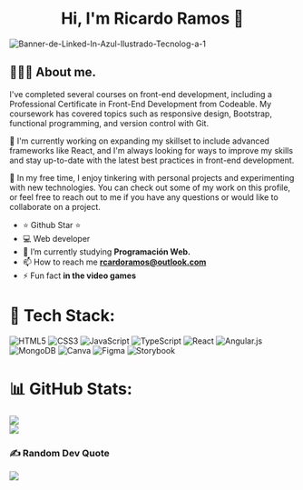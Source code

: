 <div align="center">
<h1 align="center">Hi, I'm Ricardo Ramos 👋 </h1>
</div>
<img src='https://i.postimg.cc/43czrP2f/Banner-de-Linked-In-Azul-Ilustrado-Tecnolog-a-1.png' border='0' alt='Banner-de-Linked-In-Azul-Ilustrado-Tecnolog-a-1'/></a>

## 🙎🏻‍♂️ About me.

I've completed several courses on front-end development, including a Professional Certificate in Front-End Development from Codeable. My coursework has covered topics such as responsive design, Bootstrap, functional programming, and version control with Git.

🌱 I'm currently working on expanding my skillset to include advanced frameworks like React, and I'm always looking for ways to improve my skills and stay up-to-date with the latest best practices in front-end development.

🔧 In my free time, I enjoy tinkering with personal projects and experimenting with new technologies. You can check out some of my work on this profile, or feel free to reach out to me if you have any questions or would like to collaborate on a project.

- ⭐ Github Star ⭐ 
- 💻 Web developer
- 🔭 I’m currently studying **Programación Web.**
- 📫 How to reach me **rcardoramos@outlook.com**
- ⚡ Fun fact **in the video games**

# 🚀 Tech Stack:
![HTML5](https://img.shields.io/badge/html5-%23E34F26.svg?style=for-the-badge&logo=html5&logoColor=white) ![CSS3](https://img.shields.io/badge/css3-%231572B6.svg?style=for-the-badge&logo=css3&logoColor=white) ![JavaScript](https://img.shields.io/badge/javascript-%23323330.svg?style=for-the-badge&logo=javascript&logoColor=%23F7DF1E) ![TypeScript](https://img.shields.io/badge/typescript-%23007ACC.svg?style=for-the-badge&logo=typescript&logoColor=white) ![React](https://img.shields.io/badge/react-%2320232a.svg?style=for-the-badge&logo=react&logoColor=%2361DAFB) ![Angular.js](https://img.shields.io/badge/angular.js-%23E23237.svg?style=for-the-badge&logo=angularjs&logoColor=white) ![MongoDB](https://img.shields.io/badge/MongoDB-%234ea94b.svg?style=for-the-badge&logo=mongodb&logoColor=white) ![Canva](https://img.shields.io/badge/Canva-%2300C4CC.svg?style=for-the-badge&logo=Canva&logoColor=white) ![Figma](https://img.shields.io/badge/figma-%23F24E1E.svg?style=for-the-badge&logo=figma&logoColor=white) ![Storybook](https://img.shields.io/badge/-Storybook-FF4785?style=for-the-badge&logo=storybook&logoColor=white)

# 📊 GitHub Stats:
![](https://github-readme-stats.vercel.app/api?username=Ricardo&theme=algolia&hide_border=false&include_all_commits=false&count_private=false)<br/>
![](https://github-readme-stats.vercel.app/api/top-langs/?username=Ricardo&theme=algolia&hide_border=false&include_all_commits=false&count_private=false&layout=compact)

### ✍️ Random Dev Quote
![](https://quotes-github-readme.vercel.app/api?type=horizontal&theme=radical)
